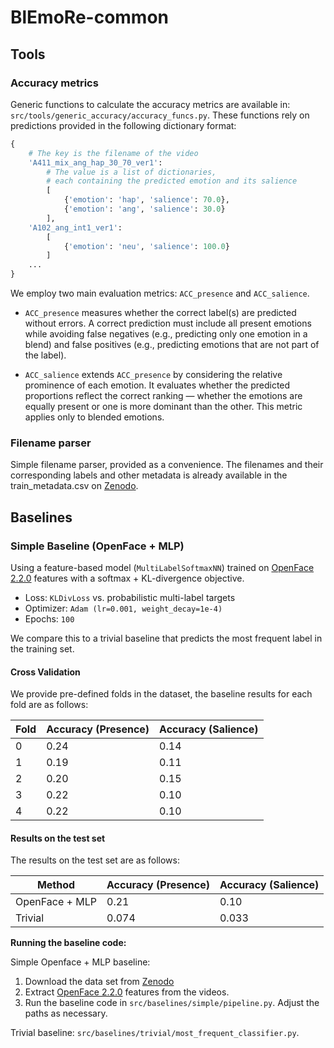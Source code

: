 # BlEmoRe-common

## Tools

### Accuracy metrics

Generic functions to calculate the accuracy metrics are available in: `src/tools/generic_accuracy/accuracy_funcs.py`.
These functions rely on predictions provided in the following dictionary format:

```python
{   
    # The key is the filename of the video
    'A411_mix_ang_hap_30_70_ver1':
        # The value is a list of dictionaries, 
        # each containing the predicted emotion and its salience
        [
            {'emotion': 'hap', 'salience': 70.0},
            {'emotion': 'ang', 'salience': 30.0}
        ],
    'A102_ang_int1_ver1':
        [
            {'emotion': 'neu', 'salience': 100.0}
        ]
    ...
}
```

We employ two main evaluation metrics: `ACC_presence` and `ACC_salience`.

- `ACC_presence` measures whether the correct label(s) are predicted without errors.
  A correct prediction must include all present emotions while avoiding false negatives
  (e.g., predicting only one emotion in a blend) and false positives
  (e.g., predicting emotions that are not part of the label).

- `ACC_salience` extends `ACC_presence` by considering the relative prominence of each emotion.
  It evaluates whether the predicted proportions reflect the correct ranking — whether the emotions
  are equally present or one is more dominant than the other. This metric applies only to blended emotions.

### Filename parser

Simple filename parser, provided as a convenience. The filenames and their
corresponding labels and other metadata is already available in
the train_metadata.csv on [Zenodo](https://zenodo.org/records/15096942).

## Baselines

### Simple Baseline (OpenFace + MLP)

Using a feature-based model (`MultiLabelSoftmaxNN`) trained on [OpenFace 2.2.0](https://github.com/TadasBaltrusaitis/OpenFace) features with a
softmax + KL-divergence objective. 

* Loss: `KLDivLoss` vs. probabilistic multi-label targets
* Optimizer: `Adam (lr=0.001, weight_decay=1e-4)`
* Epochs: `100`

We compare this to a trivial baseline that predicts the most frequent label in the training set.

#### Cross Validation

We provide pre-defined folds in the dataset, the baseline results for each fold are as follows:

| Fold | Accuracy (Presence) | Accuracy (Salience) |
|------|---------------------|---------------------|
| 0    | 0.24                | 0.14                |
| 1    | 0.19                | 0.11                |
| 2    | 0.20                | 0.15                |
| 3    | 0.22                | 0.10                |
| 4    | 0.22                | 0.10                |

#### Results on the test set

The results on the test set are as follows:

| Method         | Accuracy (Presence) | Accuracy (Salience) |
|----------------|---------------------|---------------------|
| OpenFace + MLP | 0.21                | 0.10                |
| Trivial        | 0.074               | 0.033               |


**Running the baseline code:**

Simple Openface + MLP baseline:

1. Download the data set from [Zenodo](https://zenodo.org/records/15096942)
2. Extract [OpenFace 2.2.0](https://github.com/TadasBaltrusaitis/OpenFace) features from the videos.
3. Run the baseline code in `src/baselines/simple/pipeline.py`. Adjust the paths as necessary.

Trivial baseline: `src/baselines/trivial/most_frequent_classifier.py`.
